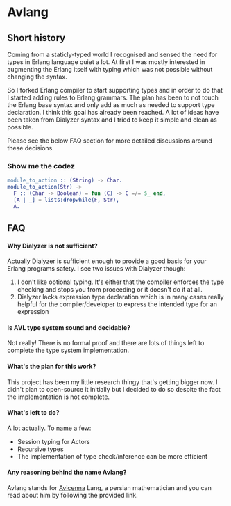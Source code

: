 # Avlang

## Short history

Coming from a staticly-typed world I recognised and sensed the need for types in Erlang language quiet a lot. At first I was mostly interested in augmenting the Erlang itself with typing which was not possible without changing the syntax. 

So I forked Erlang compiler to start supporting types and in order to do that I started adding rules to Erlang grammars. The plan has been to not touch the Erlang base syntax and only add as much as needed to support type declaration. I think this goal has already been reached. A lot of ideas have been taken from Dialyzer syntax and I tried to keep it simple and clean as possible.

Please see the below FAQ section for more detailed discussions around these decisions.

### Show me the codez

```erlang
module_to_action :: (String) -> Char.
module_to_action(Str) ->
  F :: (Char -> Boolean) = fun (C) -> C =/= $_ end,
  [A | _] = lists:dropwhile(F, Str),
  A.
```

## FAQ

#### Why Dialyzer is not sufficient?

Actually Dialyzer is sufficient enough to provide a good basis for your Erlang programs safety. I see two issues with Dialyzer though:

1. I don't like optional typing. It's either that the compiler enforces the type checking and stops you from proceeding or it doesn't do it at all.
2. Dialyzer lacks expression type declaration which is in many cases really helpful for the compiler/developer to express the intended type for an expression

#### Is AVL type system sound and decidable?

Not really! There is no formal proof and there are lots of things left to complete the type system implementation.

#### What's the plan for this work?

This project has been my little research thingy that's getting bigger now. I didn't plan to open-source it initially but I decided to do so despite the fact the implementation is not complete.

#### What's left to do?

A lot actually. To name a few:

* Session typing for Actors
* Recursive types
* The implementation of type check/inference can be more efficient


#### Any reasoning behind the name Avlang?

Avlang stands for [Avicenna](https://en.wikipedia.org/wiki/Avicenna) Lang, a persian mathematician and you can read about him by following the provided link.
